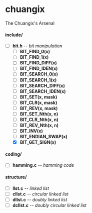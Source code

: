 # chuangix
The Chuangix's Arsenal

#### include/
- [ ] **bit.h** -- *bit manipulation*
  - [ ] **BIT_FIND_0(x)**
  - [ ] **BIT_FIND_1(x)**
  - [ ] **BIT_FIND_DIFF(x)**
  - [ ] **BIT_FIND_IDEN(x)**
  - [ ] **BIT_SEARCH_0(x)**
  - [ ] **BIT_SEARCH_1(x)**
  - [ ] **BIT_SEARCH_DIFF(x)**
  - [ ] **BIT_SEARCH_IDEN(x)**
  - [ ] **BIT_SET(x, mask)**
  - [ ] **BIT_CLR(x, mask)**
  - [ ] **BIT_REV(x, mask)**
  - [ ] **BIT_SET_Nth(x, n)**
  - [ ] **BIT_CLR_Nth(x, n)**
  - [ ] **BIT_REV_Nth(x, n)**
  - [ ] **BIT_INV(x)**
  - [ ] **BIT_ENDIAN_SWAP(x)**
  - [x] **BIT_GET_SIGN(x)**
#### coding/
- [ ] **hamming.c** -- *hamming code*
#### structure/
- [ ] **llst.c** -- *linked list*
- [ ] **cllst.c** -- *circular linked list*
- [ ] **dllst.c** -- *doubly linked list*
- [ ] **dcllst.c** -- *doubly circular linked list*
